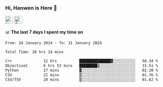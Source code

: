 ### Hi, Hanwen is Here 👋
<p>
	<a href="https://www.linkedin.com/in/liu-hanwen/"><img src="https://img.shields.io/badge/@hanwen-0A66C2?style=flat&logo=LinkedIn&logoColor=white" alt="Linkedin"  height="25px"/></a> 
	<a href="https://scholar.google.com/citations?user=HDF0su0AAAAJ"><img src="https://img.shields.io/badge/scholar-4385FE.svg?&style=plastic&logo=google-scholar&logoColor=white" alt="Google Scholar" height="25px"> </a>
</p>

📊 **The last 7 days I spent my time on** 
<!--START_SECTION:waka-->

```txt
From: 24 January 2024 - To: 31 January 2024

Total Time: 20 hrs 14 mins

C++              12 hrs          ██████████████▓░░░░░░░░░░   58.34 %
ObjectiveC       6 hrs 53 mins   ████████▒░░░░░░░░░░░░░░░░   33.51 %
Python           27 mins         ▓░░░░░░░░░░░░░░░░░░░░░░░░   02.20 %
CSV              21 mins         ▒░░░░░░░░░░░░░░░░░░░░░░░░   01.76 %
CSV/TSV          20 mins         ▒░░░░░░░░░░░░░░░░░░░░░░░░   01.62 %
```

<!--END_SECTION:waka-->


<!--
**david990917/david990917** is a ✨ _special_ ✨ repository because its `README.md` (this file) appears on your GitHub profile.

Here are some ideas to get you started:

- 🔭 I’m currently working on ...
- 🌱 I’m currently learning ...
- 👯 I’m looking to collaborate on ...
- 🤔 I’m looking for help with ...
- 💬 Ask me about ...
- 📫 How to reach me: ...
- 😄 Pronouns: ...
- ⚡ Fun fact: ...
-->
